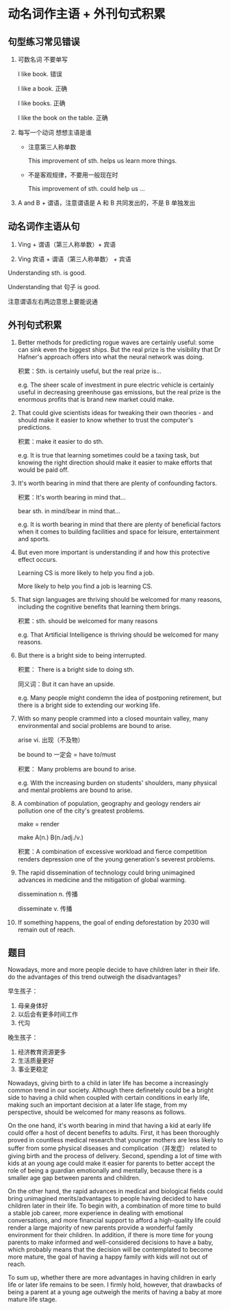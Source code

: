# 动名词作主语 + 外刊句式积累

## 句型练习常见错误

1. 可数名词 不要单写

   I like book. 错误

   I like a book. 正确

   I like books. 正确

   I like the book on the table. 正确

2. 每写一个动词 想想主语是谁

   - 注意第三人称单数

     This improvement of sth. helps us learn more things.

   - 不是客观规律，不要用一般现在时

     This improvement of sth. could help us ...

3. A and B + 谓语，注意谓语是 A 和 B 共同发出的，不是 B 单独发出

## 动名词作主语从句

1. Ving + 谓语（第三人称单数）+ 宾语

2. Ving 宾语 + 谓语（第三人称单数） + 宾语

Understanding sth. is good.

Understanding that 句子 is good.

注意谓语左右两边意思上要能说通

## 外刊句式积累

1. Better methods for predicting rogue waves are certainly useful: some can sink even the biggest ships. But the real prize is the visibility that Dr Hafner's approach offers into what the neural network was doing.

   积累：Sth. is certainly useful, but the real prize is...

   e.g. The sheer scale of investment in pure electric vehicle is certainly useful in decreasing greenhouse gas emissions, but the real prize is the enormous profits that is brand new market could make.

2. That could give scientists ideas for tweaking their own theories - and should make it easier to know whether to trust the computer's predictions.

   积累：make it easier to do sth.

   e.g. It is true that learning sometimes could be a taxing task, but knowing the right direction should make it easier to make efforts that would be paid off.

3. It's worth bearing in mind that there are plenty of confounding factors.

   积累：It's worth bearing in mind that...

   bear sth. in mind/bear in mind that...

   e.g. It is worth bearing in mind that there are plenty of beneficial factors when it comes to building facilities and space for leisure, entertainment and sports.

4. But even more important is understanding if and how this protective effect occurs.

   Learning CS is more likely to help you find a job.

   More likely to help you find a job is learning CS.

5. That sign languages are thriving should be welcomed for many reasons, including the cognitive benefits that learning them brings.

   积累：sth. should be welcomed for many reasons

   e.g. That Artificial Intelligence is thriving should be welcomed for many reasons.

6. But there is a bright side to being interrupted.

   积累： There is a bright side to doing sth.

   同义词：But it can have an upside.

   e.g. Many people might condemn the idea of postponing retirement, but there is a bright side to extending our working life.

7. With so many people crammed into a closed mountain valley, many environmental and social problems are bound to arise.

   arise vi. 出现（不及物）

   be bound to 一定会 = have to/must

   积累： Many problems are bound to arise.

   e.g. With the increasing burden on students' shoulders, many physical and mental problems are bound to arise.

8. A combination of population, geography and geology renders air pollution one of the city's greatest problems.

   make = render

   make A(n.) B(n./adj./v.)

   积累：A combination of excessive workload and fierce competition renders depression one of the young generation's severest problems.

9. The rapid dissemination of technology could bring unimagined advances in medicine and the mitigation of global warming.

   dissemination n. 传播

   disseminate v. 传播

10. If something happens, the goal of ending deforestation by 2030 will remain out of reach.

## 题目

Nowadays, more and more people decide to have children later in their life. do the advantages of this trend outweigh the disadvantages?

早生孩子：

1. 母亲身体好
2. 以后会有更多时间工作
3. 代沟

晚生孩子：

1. 经济教育资源更多
2. 生活质量更好
3. 事业更稳定

Nowadays, giving birth to a child in later life has become a increasingly common trend in our society. Although there definetely could be a bright side to having a child when coupled with certain conditions in early life, making such an important decision at a later life stage, from my perspective, should be welcomed for many reasons as follows.

On the one hand, it's worth bearing in mind that having a kid at early life could offer a host of decent benefits to adults. First, it has been thoroughly proved in countless medical research that younger mothers are less likely to suffer from some physical diseases and complication（并发症） related to giving birth and the process of delivery. Second, spending a lot of time with kids at an young age could make it easier for parents to better accept the role of being a guardian emotionally and mentally, because there is a smaller age gap between parents and children.

On the other hand, the rapid advances in medical and biological fields could bring unimagined merits/advantages to people having decided to have children later in their life. To begin with, a combination of more time to build a stable job career, more experience in dealing with emotional conversations, and more financial support to afford a high-quality life could render a large majority of new parents provide a wonderful family environment for their children. In addition, if there is more time for young parents to make informed and well-considered decisions to have a baby, which probably means that the decision will be contemplated to become more mature, the goal of having a happy family with kids will not out of reach.

To sum up, whether there are more advantages in having children in early life or later life remains to be seen. I firmly hold, however, that drawbacks of being a parent at a young age outweigh the merits of having a baby at more mature life stage.
